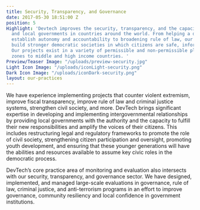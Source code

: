 ```yaml
---
title: Security, Transparency, and Governance
date: 2017-05-30 18:51:00 Z
position: 5
Highlight: 'Devtech improves the security, transparency, and the capacity of urban
  and local governments in countries around the world. From helping a developing country
  establish autonomy and accountability to broadening rule of law, our goal is to
  build stronger democratic societies in which citizens are safe, informed, and free.
  Our projects exist in a variety of permissible and non-permissible places from conflict
  zones to middle and high income countries. '
Preview/Teaser Image: "/uploads/preview-security.jpg"
Light Icon Image: "/uploads/iconLight-security.png"
Dark Icon Image: "/uploads/iconDark-security.png"
layout: our-practices
---
```


We have experience implementing projects that counter violent extremism, improve fiscal transparency, improve rule of law and criminal justice systems, strengthen civil society, and more. DevTech brings significant expertise in developing and implementing intergovernmental relationships by providing local governments with the authority and the capacity to fulfill their new responsibilities and amplify the voices of their citizens. This includes restructuring legal and regulatory frameworks to promote the role of civil society, strengthening citizen participation and oversight, promoting youth development, and ensuring that these younger generations will have the abilities and resources available to assume key civic roles in the democratic process. 

DevTech’s core practice area of monitoring and evaluation also intersects with our security, transparency, and governance sector. We have designed, implemented, and managed large-scale evaluations in governance, rule of law, criminal justice, and anti-terrorism programs in an effort to improve governance, community resiliency and local confidence in government institutions. 

